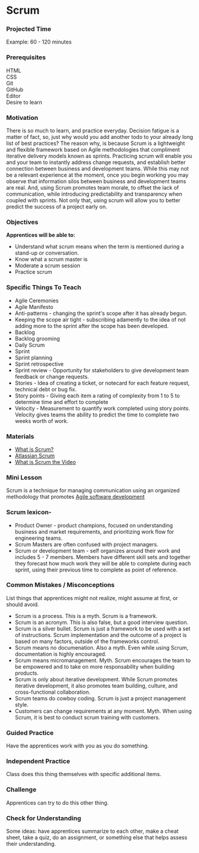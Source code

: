 # Scrum

### Projected Time

Example: 60 - 120 minutes

### Prerequisites
HTML  
CSS  
Git  
GitHub  
Editor  
Desire to learn  

### Motivation

There is so much to learn, and practice everyday. Decision fatigue is a matter of fact, so, just why would you add another todo to your already long list of best practices? The reason why, is because Scrum is a lightweight and flexible framework based on Agile methodologies that compliment iterative delivery models known as sprints.
Practicing scrum will enable you and your team to instantly address change requests, and establish better connection between business and development teams. While this may not be a relevant experience at the moment, once you begin working you may observe that information silos between business and development teams are real. And, using Scrum promotes team morale, to offset the lack of communication, while introducing predictability and transparency when coupled with sprints. Not only that, using scrum will allow you to better predict the success of a project early on.

### Objectives

**Apprentices will be able to:**

- Understand what scrum means when the term is mentioned during a stand-up or conversation.
- Know what a scrum master is 
- Moderate a scrum session
- Practice scrum

### Specific Things To Teach

- Agile Ceremonies
- Agile Manifesto
- Anti-patterns - changing the sprint's scope after it has already begun.
- Keeping the scope air tight - subscribing adamently to the idea of not adding more to the sprint after the scope has been developed.
- Backlog
- Backlog grooming
- Daily Scrum
- Sprint
- Sprint planning
- Sprint retrospective
- Sprint review - Opportunity for stakeholders to give development team feedback or change requests.
- Stories - Idea of creating a ticket, or notecard for each feature request, technical debt or bug fix.
- Story points - Giving each item a rating of complexity from 1 to 5 to determine time and effort to complete
- Velocity - Measurement to quantify work completed using story points. Velocity gives teams the ability to predict the time to complete two weeks worth of work.

### Materials

- [What is Scrum?](https://www.scrum.org/resources/what-is-scrum)
- [Atlassian Scrum](https://www.atlassian.com/agile/scrum)
- [What is Scrum the Video](https://youtu.be/TRcReyRYIMg)
### Mini Lesson

Scrum is a technique for managing communication using an organized methodology that promotes [Agile software development](https://en.wikipedia.org/wiki/Agile_software_development)

### Scrum lexicon-

- Product Owner - product champions, focused on understanding business and market requirements, and prioritizing work flow for engineering teams.
- Scrum Masters are often confused with project managers.
- Scrum or development team - self organizes around their work and includes 5 - 7 members. Members have different skill sets and together they forecast how much work they will be able to complete during each sprint, using their previous time to complete as point of reference.


### Common Mistakes / Misconceptions

List things that apprentices might not realize, might assume at first, or should avoid.

- Scrum is a process. This is a myth. Scrum is a framework.
- Scrum is an acronym. This is also false, but a good interview question.
- Scrum is a silver bullet. Scrum is just a framework to be used with a set of instructions. Scrum implementation and the outcome of a project is based on many factors, outside of the frameworks control.
- Scrum means no documenation. Also a myth. Even while using Scrum, documentation is highly encouraged.
- Scrum means micromanagement. Myth. Scrum encourages the team to be empowered and to take on more responsability when building products.
- Scrum is only about iterative development. While Scrum promotes iterative development, it also promotes team building, culture, and cross-functional collaboration.
- Scrum teams do cowboy coding. Scrum is just a project management style.
- Customers can change requirements at any moment. Myth. When using Scrum, it is best to conduct scrum training with customers.


### Guided Practice

Have the apprentices work with you as you do something.


### Independent Practice

Class does this thing themselves with specific additional items.


### Challenge

Apprentices can try to do this other thing.


### Check for Understanding

Some ideas: have apprentices summarize to each other, make a cheat sheet, take a quiz, do an assignment, or something else that helps assess their understanding.
